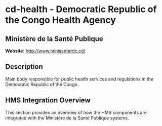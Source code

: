 # cd-health - Democratic Republic of the Congo Health Agency

## Ministère de la Santé Publique

**Website:** http://www.minisanterdc.cd/

## Description

Main body responsible for public health services and regulations in the Democratic Republic of the Congo.

## HMS Integration Overview

This section provides an overview of how the HMS components are integrated with the Ministère de la Santé Publique systems.
